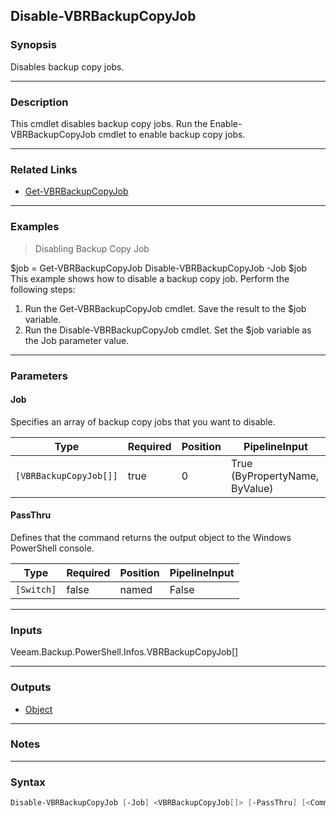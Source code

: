 Disable-VBRBackupCopyJob
------------------------

### Synopsis
Disables backup copy jobs.

---

### Description

This cmdlet disables backup copy jobs.
Run the Enable-VBRBackupCopyJob cmdlet to enable backup copy jobs.

---

### Related Links
* [Get-VBRBackupCopyJob](Get-VBRBackupCopyJob)

---

### Examples
> Disabling Backup Copy Job

$job = Get-VBRBackupCopyJob
Disable-VBRBackupCopyJob -Job $job
This example shows how to disable a backup copy job.
Perform the following steps:
1. Run the Get-VBRBackupCopyJob cmdlet. Save the result to the $job variable.
2. Run the Disable-VBRBackupCopyJob cmdlet. Set the $job variable as the Job parameter value.

---

### Parameters
#### **Job**
Specifies an array of backup copy jobs that you want to disable.

|Type                  |Required|Position|PipelineInput                 |
|----------------------|--------|--------|------------------------------|
|`[VBRBackupCopyJob[]]`|true    |0       |True (ByPropertyName, ByValue)|

#### **PassThru**
Defines that the command returns the output object to the Windows PowerShell console.

|Type      |Required|Position|PipelineInput|
|----------|--------|--------|-------------|
|`[Switch]`|false   |named   |False        |

---

### Inputs
Veeam.Backup.PowerShell.Infos.VBRBackupCopyJob[]

---

### Outputs
* [Object](https://learn.microsoft.com/en-us/dotnet/api/System.Object)

---

### Notes

---

### Syntax
```PowerShell
Disable-VBRBackupCopyJob [-Job] <VBRBackupCopyJob[]> [-PassThru] [<CommonParameters>]
```
